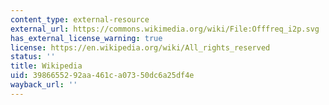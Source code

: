 ```yaml
---
content_type: external-resource
external_url: https://commons.wikimedia.org/wiki/File:Offfreq_i2p.svg
has_external_license_warning: true
license: https://en.wikipedia.org/wiki/All_rights_reserved
status: ''
title: Wikipedia
uid: 39866552-92aa-461c-a073-50dc6a25df4e
wayback_url: ''
---
```

